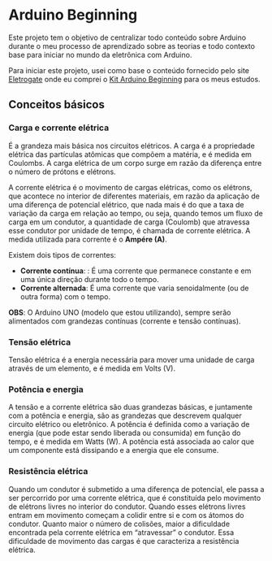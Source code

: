 # Arduino Beginning

Este projeto tem o objetivo de centralizar todo conteúdo sobre Arduino durante o meu processo de aprendizado sobre as teorias e todo contexto base para iniciar no mundo da eletrônica com Arduino.

Para iniciar este projeto, usei como base o conteúdo fornecido pelo site [Eletrogate](https://www.eletrogate.com/) onde eu comprei o [Kit Arduino Beginning](https://www.eletrogate.com/kit-arduino-beginning) para os meus estudos.

## Conceitos básicos

### Carga e corrente elétrica

É a grandeza mais básica nos circuitos elétricos. A carga é a propriedade elétrica das partículas atômicas que compõem a matéria, e é medida em Coulombs. A carga elétrica de um corpo surge em razão da diferença entre o número de prótons e elétrons.

A corrente elétrica é o movimento de cargas elétricas, como os elétrons, que acontece no interior de diferentes materiais, em razão da aplicação de uma diferença de potencial elétrico, que nada mais é do que a taxa de variação da carga em relação ao tempo, ou seja, quando temos um fluxo de carga em um condutor, a quantidade de carga (Coulomb) que atravessa esse condutor por unidade de tempo, é chamada de corrente elétrica. A medida utilizada para corrente é o **Ampére (A)**.

Existem dois tipos de correntes:

- **Corrente contínua**: : É uma corrente que permanece constante e em uma única direção durante todo o tempo.
- **Corrente alternada**: É uma corrente que varia senoidalmente (ou de outra forma) com o tempo.

**OBS**: O Arduino UNO (modelo que estou utilizando), sempre serão alimentados com grandezas contínuas (corrente e tensão contínuas).

### Tensão elétrica

Tensão elétrica é a energia necessária para mover uma unidade de carga através de um elemento, e é medida em Volts (V).

### Potência e energia

A tensão e a corrente elétrica são duas grandezas básicas, e juntamente com a potência e energia, são as grandezas que descrevem qualquer circuito elétrico ou eletrônico. A potência é definida como a variação de energia (que pode estar sendo liberada ou consumida) em função do tempo, e é medida em Watts (W). A potência está associada ao calor que um componente está dissipando e a energia que ele consume.

### Resistência elétrica

Quando um condutor é submetido a uma diferença de potencial, ele passa a ser percorrido por uma corrente elétrica, que é constituída pelo movimento de elétrons livres no interior do condutor. Quando esses elétrons livres entram em movimento começam a colidir entre si e com os átomos do condutor. Quanto maior o número de colisões, maior a dificuldade encontrada pela corrente elétrica em “atravessar” o condutor. Essa dificuldade de movimento das cargas é que caracteriza a resistência elétrica.
